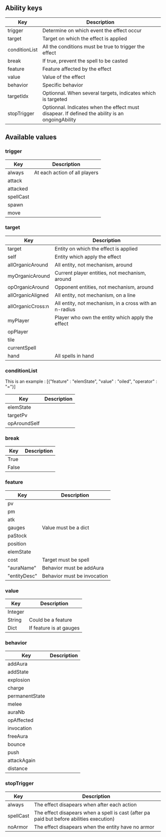 ## Ability keys

| Key | Description |
|-----|-------------|
| trigger | Determine on which event the effect occur |
| target | Target on which the effect is applied |
| conditionList | All the conditions must be true to trigger the effect |
| break | If true, prevent the spell to be casted |
| feature | Feature affected by the effect |
| value | Value of the effect |
| behavior | Specific behavior |
| targetIdx | Optionnal. When several targets, indicates which is targeted |
| stopTrigger | Optionnal. Indicates when the effect must disapear. If defined the ability is an ongoingAbility |

## Available values

### trigger

| Key | Description |
|-----|-------------|
| always | At each action of all players |
| attack | |
| attacked | |
| spellCast | |
| spawn | |
| move | |

### target

| Key | Description |
|-----|-------------|
| target | Entity on which the effect is applied |
| self | Entity which apply the effect |
| allOrganicAround | All entity, not mechanism, around |
| myOrganicAround | Current player entities, not mechanism, around |
| opOrganicAround | Opponent entities, not mechanism, around |
| allOrganicAligned | All entity, not mechanism, on a line |
| allOrganicCross:n | All entity, not mechanism, in a cross with an n-radius |
| myPlayer | Player who own the entity which apply the effect |
| opPlayer | |
| tile | |
| currentSpell |  |
| hand | All spells in hand |

### conditionList

This is an example : [{"feature" : "elemState", "value" : "oiled", "operator" : "="}]

| Key | Description |
|-----|-------------|
| elemState | |
| targetPv | |
| opAroundSelf | |

### break

| Key | Description |
|-----|-------------|
| True | |
| False | |

### feature

| Key | Description |
|-----|-------------|
| pv | |
| pm | |
| atk | |
| gauges | Value must be a dict |
| paStock | |
| position | |
| elemState | |
| cost | Target must be spell |
| "auraName" | Behavior must be addAura |
| "entityDesc" | Behavior must be invocation |

### value

| Key | Description |
|-----|-------------|
| Integer | |
| String | Could be a feature |
| Dict | If feature is at gauges |

### behavior

| Key | Description |
|-----|-------------|
| addAura |  |
| addState |  |
| explosion |  |
| charge |  |
| permanentState |  |
| melee |  |
| auraNb |  |
| opAffected |  |
| invocation |  |
| freeAura |  |
| bounce |  |
| push |  |
| attackAgain |  |
| distance |  |

### stopTrigger

| Key | Description |
|-----|-------------|
| always | The effect disapears when after each action |
| spellCast | The effect disapears when a spell is cast (after pa paid but before abilities execution) |
| noArmor | The effect disapears when the entity have no armor |


